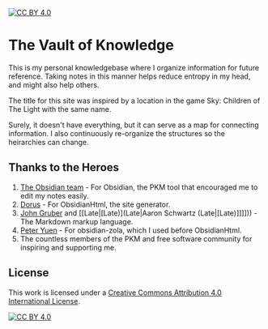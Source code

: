 [![CC BY 4.0][cc-by-shield]][cc-by]
# The Vault of Knowledge

This is my personal knowledgebase where I organize information for future reference. Taking notes in this manner helps reduce entropy in my head, and might also help others.

The title for this site was inspired by a location in the game Sky: Children of The Light with the same name.

Surely, it doesn't have everything, but it can serve as a map for connecting information. I also continuously re-organize the structures so the heirarchies can change.

## Thanks to the Heroes

1. [The Obsidian team](https://obsidian.md/about) - For Obsidian, the PKM tool that encouraged me to edit my notes easily.
2. [Dorus](https://github.com/dwrolvink) - For ObsidianHtml, the site generator.
3. [John Gruber](https://en.wikipedia.org/wiki/John_Gruber) and [[Late|[Late)](Late|Aaron Schwartz (Late|[Late)]]]])) - The Markdown markup language.
4. [Peter Yuen](https://github.com/ppeetteerrs) - For obsidian-zola, which I used before ObsidianHtml.
5. The countless members of the PKM and free software community for inspiring and supporting me.

## License

This work is licensed under a
[Creative Commons Attribution 4.0 International License][cc-by].

[![CC BY 4.0][cc-by-image]][cc-by]

[cc-by]: http://creativecommons.org/licenses/by/4.0/
[cc-by-image]: https://i.creativecommons.org/l/by/4.0/88x31.png
[cc-by-shield]: https://img.shields.io/badge/License-CC%20BY%204.0-lightgrey.svg
